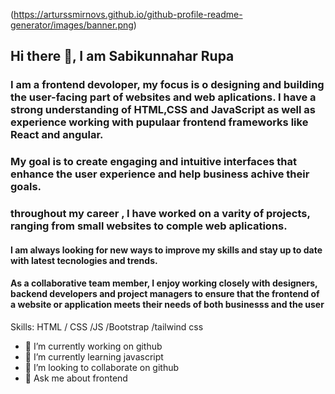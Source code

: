 (https://arturssmirnovs.github.io/github-profile-readme-generator/images/banner.png)

## Hi there 👋, I am Sabikunnahar Rupa

### I am a frontend devoloper, my focus is o designing and building the user-facing part of websites and web aplications. I have a strong understanding of HTML,CSS     and JavaScript as well as experience working with pupulaar frontend frameworks like React and angular.
### My goal is to create engaging and intuitive interfaces that enhance the user experience and help business achive their goals.
### throughout my career , I have worked on a varity of projects, ranging from small websites to comple web aplications. 

#### I am always looking for new ways to improve my skills and stay up to date with latest tecnologies and trends.
#### As a collaborative team member, I enjoy working closely with designers, backend developers and project managers to ensure that the frontend of a website or application meets their needs of both businesss and the user



Skills:   HTML / CSS /JS /Bootstrap /tailwind css

- 🔭 I’m currently working on github 
- 🌱 I’m currently learning javascript 
- 👯 I’m looking to collaborate on github 
- 💬 Ask me about frontend 



